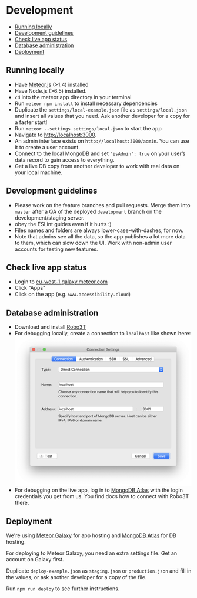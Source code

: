 # Development

<!-- TOC depthFrom:2 -->

- [Running locally](#running-locally)
- [Development guidelines](#development-guidelines)
- [Check live app status](#check-live-app-status)
- [Database administration](#database-administration)
- [Deployment](#deployment)

<!-- /TOC -->

## Running locally

- Have [Meteor.js](https://www.meteor.com/install) (>1.4) installed
- Have Node.js (>6.5) installed.
- `cd` into the meteor app directory in your terminal
- Run `meteor npm install` to install necessary dependencies
- Duplicate the `settings/local-example.json` file as `settings/local.json` and insert all values that you need. Ask another developer for a copy for a faster start!
- Run `meteor --settings settings/local.json` to start the app
- Navigate to [http://localhost:3000](http://localhost:3000).
- An admin interface exists on `http://localhost:3000/admin`. You can use it to create a user account.
- Connect to the local MongoDB and set `"isAdmin": true` on your user’s data record to gain access to everything.
- Get a live DB copy from another developer to work with real data on your local machine.

## Development guidelines

- Please work on the feature branches and pull requests. Merge them into `master` after a QA of the deployed `development` branch on the development/staging server.
- obey the ESLint guides even if it hurts :)
- Files names and folders are always lower-case-with-dashes, for now.
- Note that admins see all the data, so the app publishes a lot more data to them, which can slow down the UI. Work with non-admin user accounts for testing new features.

## Check live app status

- Login to [eu-west-1.galaxy.meteor.com](https://eu-west-1.galaxy.meteor.com/socialheroes)
- Click "Apps"
- Click on the app (e.g. `www.accessibility.cloud`)

## Database administration

- Download and install [Robo3T](https://robomongo.org)
- For debugging locally, create a connection to `localhost` like shown here: ![Robo3T Connection Settings](./images/localhost-robo-3t.png)
- For debugging on the live app, log in to [MongoDB Atlas](https://cloud.mongodb.com) with the login credentials you get from us. You find docs how to connect with Robo3T there.

## Deployment

We're using [Meteor Galaxy](https://galaxy-guide.meteor.com) for app hosting and [MongoDB Atlas](https://docs.atlas.mongodb.com) for DB hosting.

For deploying to Meteor Galaxy, you need an extra settings file. Get an account on Galaxy first.

Duplicate `deploy-example.json` as `staging.json` or `production.json` and fill in the values, or ask another developer for a copy of the file.

Run `npm run deploy` to see further instructions.
